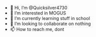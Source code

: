 - 👋 Hi, I’m @Quicksilver4730
- 👀 I’m interested in MOGUS
- 🌱 I’m currently learning stuff in school
- 💞️ I’m looking to collaborate on nothing
- 📫 How to reach me, dont

<!---
Quicksilver4730/Quicksilver4730 is a ✨ special ✨ repository because its `README.md` (this file) appears on your GitHub profile.
You can click the Preview link to take a look at your changes.
--->
